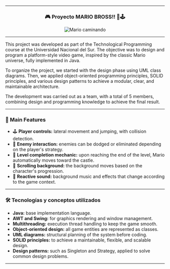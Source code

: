 
---

<h3 align="center">🎮 Proyecto MARIO BROSS!! 🍄🕹️</h3>

<p align="center">
  <img src="https://media2.giphy.com/media/v1.Y2lkPTc5MGI3NjExbWxsc21pZWZ4Z3VzNjY2ZmYzZ2N6N2lmNWgzZG5ueXd1cW02NHlwZSZlcD12MV9pbnRlcm5hbF9naWZfYnlfaWQmY3Q9Zw/BQso6EW8N8CpDCpTe8/giphy.gif" alt="Mario caminando">
</p>

---

This project was developed as part of the Technological Programming course at the Universidad Nacional del Sur. The objective was to design and program a platform-style video game, inspired by the classic Mario universe, fully implemented in Java.

To organize the project, we started with the design phase using UML class diagrams. Then, we applied object-oriented programming principles, SOLID principles, and various design patterns to achieve a modular, clear, and maintainable architecture.

The development was carried out as a team, with a total of 5 members, combining design and programming knowledge to achieve the final result.

---

<h3>🧩 Main Features</h3>

<ul>
  <li>🕹️ <strong>Player controls:</strong> lateral movement and jumping, with collision detection.</li>
  <li>👾 <strong>Enemy interaction:</strong> enemies can be dodged or eliminated depending on the player's strategy.</li>
  <li>🏁 <strong>Level completion mechanic:</strong> upon reaching the end of the level, Mario automatically moves toward the castle.</li>
  <li>🌄 <strong>Scrolling background:</strong> the background moves based on the character's progression.</li>
  <li>🎵 <strong>Reactive sound:</strong> background music and effects that change according to the game context.</li>
</ul>

---

<h3>🛠️ Tecnologías y conceptos utilizados</h3>

<ul>
  <li><strong>Java:</strong> base implementation language.</li>
  <li><strong>AWT and Swing:</strong> for graphics rendering and window management.</li>
  <li><strong>Multithreading:</strong> execution thread handling to keep the game smooth.</li>
  <li><strong>Object-oriented design:</strong> all game entities are represented as classes.</li>
  <li><strong>UML diagrams:</strong> structural planning of the system before coding.</li>
  <li><strong>SOLID principles:</strong> to achieve a maintainable, flexible, and scalable design.</li>
  <li><strong>Design patterns:</strong> such as Singleton and Strategy, applied to solve common design problems.</li>
</ul>

---

